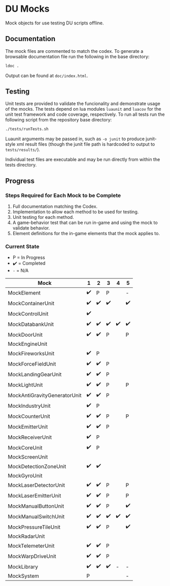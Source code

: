 # DU Mocks

Mock objects for use testing DU scripts offline.

## Documentation

The mock files are commented to match the codex. To generate a browsable documentation file run the following in the base directory:

```sh
ldoc .
```

Output can be found at `doc/index.html`.

## Testing

Unit tests are provided to validate the funcionality and demonstrate usage of the mocks. The tests depend on lua modules `luaunit` and `luacov` for the unit test framework and code coverage, respectively. To run all tests run the following script from the repository base directory:

```sh
./tests/runTests.sh
```

Luaunit arguments may be passed in, such as `-o junit` to produce junit-style xml result files (though the junit file path is hardcoded to output to `tests/results/`).

Individual test files are executable and may be run directly from within the tests directory.

## Progress

### Steps Required for Each Mock to be Complete

1. Full documentation matching the Codex.
2. Implementation to allow each method to be used for testing.
3. Unit testing for each method.
4. A game-behavior test that can be run in-game and using the mock to validate behavior.
5. Element definitions for the in-game elements that the mock applies to.

### Current State

* P = In Progress
* :heavy_check_mark: = Completed
* `-` = N/A

| Mock | 1 | 2 | 3 | 4 | 5 |
| ---- | - | - | - | - | - |
| MockElement | :heavy_check_mark: | P | P | | - |
| MockContainerUnit | :heavy_check_mark: | :heavy_check_mark: | :heavy_check_mark: | | :heavy_check_mark: |
| MockControlUnit | :heavy_check_mark: | | | | |
| MockDatabankUnit | :heavy_check_mark: | :heavy_check_mark: | :heavy_check_mark: | :heavy_check_mark: | :heavy_check_mark: |
| MockDoorUnit | :heavy_check_mark: | :heavy_check_mark: | P | | P |
| MockEngineUnit | | | | | |
| MockFireworksUnit | :heavy_check_mark: | P | | | |
| MockForceFieldUnit | :heavy_check_mark: | :heavy_check_mark: | P | | |
| MockLandingGearUnit | :heavy_check_mark: | :heavy_check_mark: | P | | |
| MockLightUnit | :heavy_check_mark: | :heavy_check_mark: | P | | P |
| MockAntiGravityGeneratorUnit | :heavy_check_mark: | :heavy_check_mark: | P | | |
| MockIndustryUnit | :heavy_check_mark: | P | | | |
| MockCounterUnit | :heavy_check_mark: | :heavy_check_mark: | P | | P |
| MockEmitterUnit | :heavy_check_mark: | :heavy_check_mark: | P | | |
| MockReceiverUnit | :heavy_check_mark: | P | | | |
| MockCoreUnit | :heavy_check_mark: | P | | | |
| MockScreenUnit | | | | | |
| MockDetectionZoneUnit | :heavy_check_mark: | :heavy_check_mark: | | | |
| MockGyroUnit | | | | | |
| MockLaserDetectorUnit | :heavy_check_mark: | :heavy_check_mark: | P | | P |
| MockLaserEmitterUnit | :heavy_check_mark: | :heavy_check_mark: | P | | P |
| MockManualButtonUnit | :heavy_check_mark: | :heavy_check_mark: | P | | :heavy_check_mark: |
| MockManualSwitchUnit | :heavy_check_mark: | :heavy_check_mark: | :heavy_check_mark: | :heavy_check_mark: | :heavy_check_mark: |
| MockPressureTileUnit | :heavy_check_mark: | :heavy_check_mark: | P | | :heavy_check_mark: |
| MockRadarUnit | | | | | |
| MockTelemeterUnit | :heavy_check_mark: | :heavy_check_mark: | P | | |
| MockWarpDriveUnit | :heavy_check_mark: | :heavy_check_mark: | P | | |
| MockLibrary | :heavy_check_mark: | :heavy_check_mark: | :heavy_check_mark: | - | - |
| MockSystem | P | | | | - |
